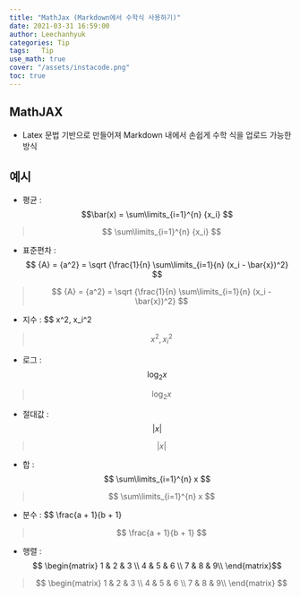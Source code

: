 ```yaml
---
title: "MathJax (Markdown에서 수학식 사용하기)"
date: 2021-03-31 16:59:00
author: Leechanhyuk
categories: Tip
tags:	Tip
use_math: true
cover: "/assets/instacode.png"
toc: true
---
```


## MathJAX

 - Latex 문법 기반으로 만들어져 Markdown 내에서 손쉽게 수학 식을 업로드 가능한 방식

## 예시

 - 평균 : $$\bar(x) = \sum\limits_{i=1}^{n} {x_i} $$
  > $$
      \sum\limits_{i=1}^{n} {x_i} 
    $$

 - 표준편차 : $$ {A} = {a^2} = \sqrt {\frac{1}{n} \sum\limits_{i=1}{n} (x_i - \bar{x})^2} $$
  > $$
       {A} = {a^2} = \sqrt {\frac{1}{n} \sum\limits_{i=1}{n} (x_i - \bar{x})^2}
    $$

 - 지수 : $$ x^2, x_i^2
  > $$
       x^2, x_i^2
    $$

 - 로그 : $$\log_2 x $$
  > $$
       \log_2 x
    $$

 - 절대값 : $$\vert x \vert $$
  > $$
       \vert x \vert
    $$

 - 합 : $$ \sum\limits_{i=1}^{n} x $$
  > $$
      \sum\limits_{i=1}^{n} x
    $$

 - 분수 : $$ \frac{a + 1}{b + 1}
  > $$
      \frac{a + 1}{b + 1}
    $$

 - 행렬 : $$ \begin{matrix} 1 & 2 & 3 \\ 4 & 5 & 6 \\ 7 & 8 & 9\\ \end{matrix}$$
  > $$
      \begin{matrix} 1 & 2 & 3 \\ 4 & 5 & 6 \\ 7 & 8 & 9\\ \end{matrix}
    $$
